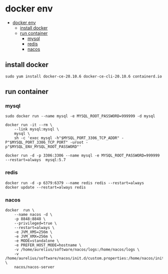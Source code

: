 # docker env

<!-- @import "[TOC]" {cmd="toc" depthFrom=1 depthTo=6 orderedList=false} -->

<!-- code_chunk_output -->

- [docker env](#docker-env)
  - [install docker](#install-docker)
  - [run container](#run-container)
    - [mysql](#mysql)
    - [redis](#redis)
    - [nacos](#nacos)

<!-- /code_chunk_output -->

## install docker

```shell
sudo yum install docker-ce-20.10.6 docker-ce-cli-20.10.6 containerd.io
```

## run container

### mysql

```shell
sudo docker run --name mysql -e MYSQL_ROOT_PASSWORD=999999 -d mysql

docker run -it --rm \
    --link mysql:mysql \
    mysql \
    sh -c 'exec mysql -h"$MYSQL_PORT_3306_TCP_ADDR" -P"$MYSQL_PORT_3306_TCP_PORT" -uroot -p"$MYSQL_ENV_MYSQL_ROOT_PASSWORD"'

docker run -d -p 3306:3306 --name mysql -e MYSQL_ROOT_PASSWORD=999999 --restart=always  mysql:5.7
```

### redis

```shell
docker run -d -p 6379:6379 --name redis redis --restart=always
docker update --restart=always redis
```

### nacos

```shell
docker  run \
    --name nacos -d \
    -p 8848:8848 \
    --privileged=true \
    --restart=always \
    -e JVM_XMS=256m \
    -e JVM_XMX=256m \
    -e MODE=standalone \
    -e PREFER_HOST_MODE=hostname \
    -v /home/aurelius/software/nacos/logs:/home/nacos/logs \
    -v /home/aurelius/software/nacos/init.d/custom.properties:/home/nacos/init.d/custom.properties \
    nacos/nacos-server
```
